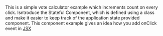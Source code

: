 This is a simple vote calculator example which increments count on every click. Isntroduce the Stateful Component, which is defined using a class and make it easier to keep track of the application state provided component. This component example gives an idea how you add onClick event in [JSX](https://reactjs.org/docs/introducing-jsx.html)
